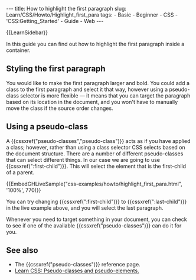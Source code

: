 --- title: How to highlight the first paragraph slug: Learn/CSS/Howto/Highlight\_first\_para tags: - Basic - Beginner - CSS - 'CSS:Getting\_Started' - Guide - Web ---

{{LearnSidebar}}

In this guide you can find out how to highlight the first paragraph inside a container.

Styling the first paragraph
---------------------------

You would like to make the first paragraph larger and bold. You could add a class to the first paragraph and select it that way, however using a pseudo-class selector is more flexible — it means that you can target the paragraph based on its location in the document, and you won't have to manually move the class if the source order changes.

Using a pseudo-class
--------------------

A {{cssxref("pseudo-classes","pseudo-class")}} acts as if you have applied a class; however, rather than using a class selector CSS selects based on the document structure. There are a number of different pseudo-classes that can select different things. In our case we are going to use {{cssxref(":first-child")}}. This will select the element that is the first-child of a parent.

{{EmbedGHLiveSample("css-examples/howto/highlight\_first\_para.html", '100%', 770)}}

You can try changing {{cssxref(":first-child")}} to {{cssxref(":last-child")}} in the live example above, and you will select the last paragraph.

Whenever you need to target something in your document, you can check to see if one of the available {{cssxref("pseudo-classes")}} can do it for you.

See also
--------

-   The {{cssxref("pseudo-classes")}} reference page.
-   [Learn CSS: Pseudo-classes and pseudo-elements.](/en-US/docs/Learn/CSS/Building_blocks/Selectors/Pseudo-classes_and_pseudo-elements)
